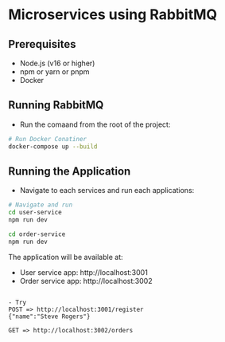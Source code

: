 # Microservices using RabbitMQ


## Prerequisites

- Node.js (v16 or higher)
- npm or yarn or pnpm
- Docker


## Running RabbitMQ

- Run the comaand from the root of the project:
```bash
# Run Docker Conatiner
docker-compose up --build
```
## Running the Application
- Navigate to each services and run each applications:
```bash
# Navigate and run
cd user-service
npm run dev

cd order-service
npm run dev

```

The application will be available at:
- User service app: http://localhost:3001
- Order service app: http://localhost:3002


```

- Try 
POST => http://localhost:3001/register
{"name":"Steve Rogers"}

GET => http://localhost:3002/orders





